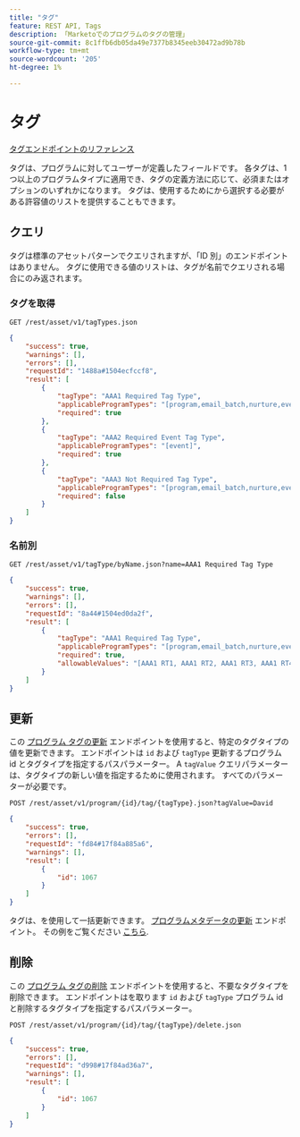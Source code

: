 ```yaml
---
title: "タグ"
feature: REST API, Tags
description: 「Marketoでのプログラムのタグの管理」
source-git-commit: 8c1ffb6db05da49e7377b8345eeb30472ad9b78b
workflow-type: tm+mt
source-wordcount: '205'
ht-degree: 1%

---
```



# タグ

[タグエンドポイントのリファレンス](https://developer.adobe.com/marketo-apis/api/asset/#tag/Tags)

タグは、プログラムに対してユーザーが定義したフィールドです。 各タグは、1 つ以上のプログラムタイプに適用でき、タグの定義方法に応じて、必須またはオプションのいずれかになります。 タグは、使用するためにから選択する必要がある許容値のリストを提供することもできます。

## クエリ

タグは標準のアセットパターンでクエリされますが、「ID 別」のエンドポイントはありません。 タグに使用できる値のリストは、タグが名前でクエリされる場合にのみ返されます。

### タグを取得

```
GET /rest/asset/v1/tagTypes.json
```

```json
{
    "success": true,
    "warnings": [],
    "errors": [],
    "requestId": "1488a#1504ecfccf8",
    "result": [
        {
            "tagType": "AAA1 Required Tag Type",
            "applicableProgramTypes": "[program,email_batch,nurture,event,webinar]",
            "required": true
        },
        {
            "tagType": "AAA2 Required Event Tag Type",
            "applicableProgramTypes": "[event]",
            "required": true
        },
        {
            "tagType": "AAA3 Not Required Tag Type",
            "applicableProgramTypes": "[program,email_batch,nurture,event,webinar]",
            "required": false
        }
    ]
}
```

### 名前別

```
GET /rest/asset/v1/tagType/byName.json?name=AAA1 Required Tag Type
```

```json
{
    "success": true,
    "warnings": [],
    "errors": [],
    "requestId": "8a44#1504ed0da2f",
    "result": [
        {
            "tagType": "AAA1 Required Tag Type",
            "applicableProgramTypes": "[program,email_batch,nurture,event,webinar]",
            "required": true,
            "allowableValues": "[AAA1 RT1, AAA1 RT2, AAA1 RT3, AAA1 RT4]"
        }
    ]
}
```

## 更新

この [プログラム タグの更新](https://developer.adobe.com/marketo-apis/api/asset/#tag/Programs/operation/updateProgramUsingPOST) エンドポイントを使用すると、特定のタグタイプの値を更新できます。 エンドポイントは `id` および `tagType` 更新するプログラム id とタグタイプを指定するパスパラメーター。 A `tagValue` クエリパラメーターは、タグタイプの新しい値を指定するために使用されます。 すべてのパラメーターが必要です。

```
POST /rest/asset/v1/program/{id}/tag/{tagType}.json?tagValue=David
```

```json
{
    "success": true,
    "errors": [],
    "requestId": "fd84#17f84a885a6",
    "warnings": [],
    "result": [
        {
            "id": 1067
        }
    ]
}
```

タグは、を使用して一括更新できます。 [プログラムメタデータの更新](https://developer.adobe.com/marketo-apis/api/asset/#tag/Programs/operation/updateProgramUsingPOST) エンドポイント。 その例をご覧ください [こちら](programs.md#update).

## 削除

この [プログラム タグの削除](https://developer.adobe.com/marketo-apis/api/asset/#tag/Programs/operation/deleteProgramUsingPOST) エンドポイントを使用すると、不要なタグタイプを削除できます。 エンドポイントはを取ります `id` および `tagType` プログラム id と削除するタグタイプを指定するパスパラメーター。

```
POST /rest/asset/v1/program/{id}/tag/{tagType}/delete.json
```

```json
{
    "success": true,
    "errors": [],
    "requestId": "d998#17f84ad36a7",
    "warnings": [],
    "result": [
        {
            "id": 1067
        }
    ]
}
```
